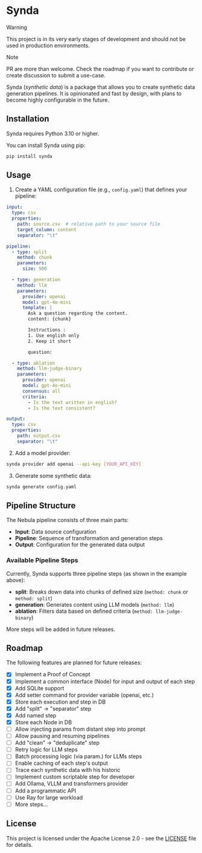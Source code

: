 # Synda

> [!WARNING]
> This project is in its very early stages of development and should not be used in production environments.

> [!NOTE]
> PR are more than welcome. Check the roadmap if you want to contribute or create discussion to submit a use-case.

Synda (*synthetic data*) is a package that allows you to create synthetic data generation pipelines. 
It is opinionated and fast by design, with plans to become highly configurable in the future.


## Installation

Synda requires Python 3.10 or higher.

You can install Synda using pip:

```bash
pip install synda
```

## Usage

1. Create a YAML configuration file (e.g., `config.yaml`) that defines your pipeline:

```yaml
input:
  type: csv
  properties:
    path: source.csv  # relative path to your source file
    target_column: content
    separator: "\t"

pipeline:
  - type: split
    method: chunk
    parameters:
      size: 500

  - type: generation
    method: llm
    parameters:
      provider: openai
      model: gpt-4o-mini
      template: |
        Ask a question regarding the content.
        content: {chunk}

        Instructions :
        1. Use english only
        2. Keep it short

        question:

  - type: ablation
    method: llm-judge-binary
    parameters:
      provider: openai
      model: gpt-4o-mini
      consensus: all
      criteria:
        - Is the text written in english?
        - Is the text consistent?

output:
  type: csv
  properties:
    path: output.csv
    separator: "\t"
```

2. Add a model provider:

```bash
synda provider add openai --api-key [YOUR_API_KEY]
```

3. Generate some synthetic data:

```bash
synda generate config.yaml
```

## Pipeline Structure

The Nebula pipeline consists of three main parts:

- **Input**: Data source configuration
- **Pipeline**: Sequence of transformation and generation steps
- **Output**: Configuration for the generated data output

### Available Pipeline Steps

Currently, Synda supports three pipeline steps (as shown in the example above):

- **split**: Breaks down data into chunks of defined size (`method: chunk` or `method: split`)
- **generation**: Generates content using LLM models (`method: llm`)
- **ablation**: Filters data based on defined criteria (`method: llm-judge-binary`)

More steps will be added in future releases.

## Roadmap

The following features are planned for future releases:

- [x] Implement a Proof of Concept
- [x] Implement a common interface (Node) for input and output of each step
- [x] Add SQLite support
- [x] Add setter command for provider variable (openai, etc.)
- [x] Store each execution and step in DB
- [x] Add "split" -> "separator" step
- [x] Add named step
- [x] Store each Node in DB
- [ ] Allow injecting params from distant step into prompt
- [ ] Allow pausing and resuming pipelines
- [ ] Add "clean" -> "deduplicate" step
- [ ] Retry logic for LLM steps
- [ ] Batch processing logic (via param.) for LLMs steps
- [ ] Enable caching of each step's output
- [ ] Trace each synthetic data with his historic
- [ ] Implement custom scriptable step for developer
- [ ] Add Ollama, VLLM and transformers provider
- [ ] Add a programmatic API
- [ ] Use Ray for large workload
- [ ] More steps...

## License

This project is licensed under the Apache License 2.0 - see the [LICENSE](LICENSE) file for details.
